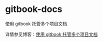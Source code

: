 # gitbook-docs
使用 gitbook 托管多个项目文档

详情参见博客：[使用 gitbook 托管多个项目文档](https://www.xuxusheng.com/post/%E4%BD%BF%E7%94%A8gitbook%E6%89%98%E7%AE%A1%E5%A4%9A%E4%B8%AA%E9%A1%B9%E7%9B%AE%E6%96%87%E6%A1%A3)
